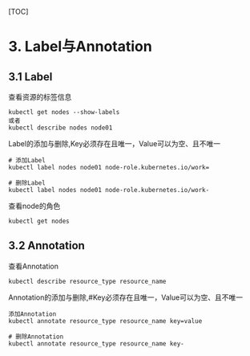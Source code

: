 [TOC]

# **3. Label与Annotation**

## **3.1 Label** 

查看资源的标签信息

```
kubectl get nodes --show-labels
或者
kubectl describe nodes node01
```



Label的添加与删除,Key必须存在且唯一，Value可以为空、且不唯一

```
# 添加Label
kubectl label nodes node01 node-role.kubernetes.io/work=

# 删除Label
kubectl label nodes node01 node-role.kubernetes.io/work-
```



查看node的角色

```
kubectl get nodes
```



##  **3.2 Annotation**

查看Annotation

```
kubectl describe resource_type resource_name
```



Annotation的添加与删除,#Key必须存在且唯一，Value可以为空、且不唯一

```
添加Annotation
kubectl annotate resource_type resource_name key=value

# 删除Annotation
kubectl annotate resource_type resource_name key-
```

